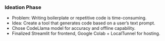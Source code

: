 ### Ideation Phase

- Problem: Writing boilerplate or repetitive code is time-consuming.
- Idea: Create a tool that generates code based on a user’s text prompt.
- Chose CodeLlama model for accuracy and offline capability.
- Finalized Streamlit for frontend, Google Colab + LocalTunnel for hosting.
